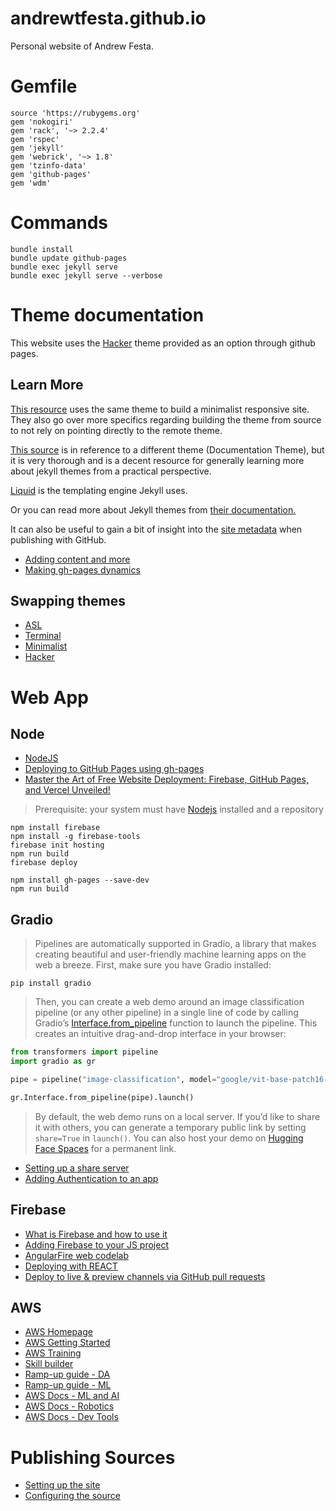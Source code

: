 andrewtfesta.github.io
=====

Personal website of Andrew Festa.

# Gemfile

```
source 'https://rubygems.org'
gem 'nokogiri'
gem 'rack', '~> 2.2.4'
gem 'rspec'
gem 'jekyll'
gem 'webrick', '~> 1.8'
gem 'tzinfo-data'
gem 'github-pages'
gem 'wdm'
```

# Commands

```
bundle install
bundle update github-pages
bundle exec jekyll serve
bundle exec jekyll serve --verbose
```

# Theme documentation

This website uses the [Hacker](https://jekyll-themes.com/pages-themes/hacker) theme provided as an option through github pages.

## Learn More

[This resource](https://jekyll-themes.com/tocttou/hacker-blog) uses the same theme to build a minimalist responsive site. They also go over more specifics regarding building the theme from source to not rely on pointing directly to the remote theme.

[This source]((https://idratherbewriting.com/documentation-theme-jekyll/index.html)) is in reference to a different theme (Documentation Theme), but it is very thorough and is a decent resource for generally learning more about jekyll themes from a practical perspective.

[Liquid](https://shopify.github.io/liquid/basics/introduction/) is the templating engine Jekyll uses.

Or you can read more about Jekyll themes from [their documentation.](https://jekyllrb.com/docs/themes/)

It can also be useful to gain a bit of insight into the [site metadata](https://jekyll.github.io/github-metadata/site.github/) when publishing with GitHub.

- [Adding content and more](https://docs.github.com/en/pages/setting-up-a-github-pages-site-with-jekyll/adding-content-to-your-github-pages-site-using-jekyll)
- [Making gh-pages dynamics](https://medium.com/pan-labs/dynamic-web-apps-on-github-pages-for-free-ffac2b776d45)

## Swapping themes

- [ASL](https://github.com/ExploreASL/Documentation)
- [Terminal](https://github.com/Squifi/jekyll-theme-terminal)
- [Minimalist](https://github.com/pages-themes/minimal)
- [Hacker](https://github.com/pages-themes/hacker?tab=readme-ov-file)

# Web App

## Node

- [NodeJS](https://nodejs.org/en/learn/getting-started/introduction-to-nodejs)
- [Deploying to GitHub Pages using gh-pages](https://blog.seancoughlin.me/deploying-to-github-pages-using-gh-pages)
- [Master the Art of Free Website Deployment: Firebase, GitHub Pages, and Vercel Unveiled!](https://vaibhavbajpayee21.medium.com/unleash-your-app-deploy-for-free-with-saas-magic-87b84f8cb6d8)

> Prerequisite: your system must have [Nodejs](https://nodejs.org/en) installed and a repository

```
npm install firebase
npm install -g firebase-tools
firebase init hosting
npm run build
firebase deploy
```

```
npm install gh-pages --save-dev
npm run build
```

## Gradio

> Pipelines are automatically supported in Gradio, a library that makes creating beautiful and user-friendly machine learning apps on the web a breeze. First, make sure you have Gradio installed:

`pip install gradio`

> Then, you can create a web demo around an image classification pipeline (or any other pipeline) in a single line of code by calling Gradio’s [Interface.from_pipeline](https://www.gradio.app/docs/interface#interface-from-pipeline) function to launch the pipeline. This creates an intuitive drag-and-drop interface in your browser:

```python
from transformers import pipeline
import gradio as gr

pipe = pipeline("image-classification", model="google/vit-base-patch16-224")

gr.Interface.from_pipeline(pipe).launch()
```

> By default, the web demo runs on a local server. If you’d like to share it with others, you can generate a temporary public link by setting `share=True` in `launch()`. You can also host your demo on [Hugging Face Spaces](https://huggingface.co/spaces) for a permanent link.

- [Setting up a share server](https://github.com/huggingface/frp/)
- [Adding Authentication to an app](https://www.gradio.app/guides/sharing-your-app#authentication)


## Firebase

- [What is Firebase and how to use it](https://www.youtube.com/watch?v=p9pgI3Mg-So&t=1s)
- [Adding Firebase to your JS project](https://firebase.google.com/docs/web/setup?hl=en&authuser=1)
- [AngularFire web codelab](https://firebase.google.com/codelabs/firebase-web?authuser=1#0)
- [Deploying with REACT](https://create-react-app.dev/docs/deployment/)
- [Deploy to live & preview channels via GitHub pull requests](https://firebase.google.com/docs/hosting/github-integration#:~:text=You%20can%20integrate%20deploys%20to,PR%20on%20your%20GitHub%20repository.)

[//]: # (## Streamlit)

## AWS

- [AWS Homepage](https://aws.amazon.com/)
- [AWS Getting Started](https://aws.amazon.com/getting-started/)
- [AWS Training](https://aws.amazon.com/training/)
- [Skill builder](https://explore.skillbuilder.aws/learn/signin)
- [Ramp-up guide - DA](https://d1.awsstatic.com/training-and-certification/ramp-up_guides/Ramp-Up_Guide_Data_Analytics.pdf)
- [Ramp-up guide - ML](https://d1.awsstatic.com/training-and-certification/ramp-up_guides/Ramp-Up_Guide_Machine_Learning.pdf)
- [AWS Docs - ML and AI](https://docs.aws.amazon.com/whitepapers/latest/aws-overview/machine-learning.html)
- [AWS Docs - Robotics](https://docs.aws.amazon.com/whitepapers/latest/aws-overview/robotics.html)
- [AWS Docs - Dev Tools](https://docs.aws.amazon.com/whitepapers/latest/aws-overview/developer-tools.html)

[//]: # (## Azure)

# Publishing Sources

- [Setting up the site](https://docs.github.com/en/pages/setting-up-a-github-pages-site-with-jekyll/creating-a-github-pages-site-with-jekyll#creating-your-site)
- [Configuring the source](https://docs.github.com/en/pages/getting-started-with-github-pages/configuring-a-publishing-source-for-your-github-pages-site)
